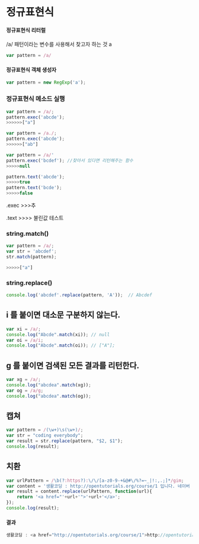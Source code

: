 # 정규표현식

#### 정규표현식 리터럴 

/a/  패턴이라는 변수를  사용해서  찾고자 하는 것  a 

```javascript
var pattern = /a/
```

#### 정규표현식 객체 생성자

```javascript
var pattern = new RegExp('a'); 
```

### 정규표현식 메소드 실행 

```javascript
var pattern = /a/;
pattern.exec('abcde');
>>>>>>["a"]

var pattern = /a./;
pattern.exec('abcde');
>>>>>>["ab"]
```

```javascript
var pattern = /a/'
pattern.exec('bcdef'); //찾아서 있다면 리턴해주는 함수 
>>>>>null

pattern.text('abcde'); 
>>>>>true
pattern.text('bcde');
>>>>>false
```

.exec &gt;&gt;&gt;추

.text &gt;&gt;&gt;&gt; 불린값 테스트 



### string.match\(\)

```javascript
var pattern = /a/;
var str = 'abcdef';
str.match(pattern);

>>>>>["a"]
```

### string.replace\(\)

```javascript
console.log('abcdef'.replace(pattern, 'A'));  // Abcdef
```

## i 를 붙이면 대소문 구분하지 않는다. 

```javascript
var xi = /a/;
console.log("Abcde".match(xi)); // null
var oi = /a/i;
console.log("Abcde".match(oi)); // ["A"];
```

## g 를 붙이면 검색된 모든 결과를 리턴한다. 

```javascript
var xg = /a/;
console.log("abcdea".match(xg));
var og = /a/g;
console.log("abcdea".match(og));
```

## 캡쳐  

```javascript
var pattern = /(\w+)\s(\w+)/;
var str = "coding everybody";
var result = str.replace(pattern, "$2, $1");
console.log(result);
```

## 치환 

```javascript
var urlPattern = /\b(?:https?):\/\/[a-z0-9-+&@#\/%?=~_|!:,.;]*/gim;
var content = '생활코딩 : http://opentutorials.org/course/1 입니다. 네이버 : http://naver.com 입니다. ';
var result = content.replace(urlPattern, function(url){
    return '<a href="'+url+'">'+url+'</a>';
});
console.log(result);
```

#### 결과

```javascript
생활코딩 : <a href="http://opentutorials.org/course/1">http://opentutorials.org/course/1</a> 입니다. 네이버 : <a href="http://naver.com">http://naver.com</a> 입니다.

```



